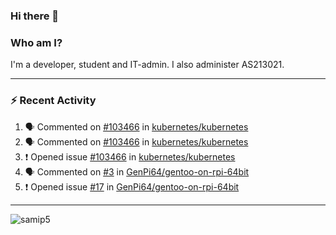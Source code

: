 ### Hi there 👋

### Who am I?
I'm a developer, student and IT-admin. I also administer AS213021.

---
### :zap: Recent Activity
<!--START_SECTION:activity-->
1. 🗣 Commented on [#103466](https://github.com/kubernetes/kubernetes/issues/103466) in [kubernetes/kubernetes](https://github.com/kubernetes/kubernetes)
2. 🗣 Commented on [#103466](https://github.com/kubernetes/kubernetes/issues/103466) in [kubernetes/kubernetes](https://github.com/kubernetes/kubernetes)
3. ❗️ Opened issue [#103466](https://github.com/kubernetes/kubernetes/issues/103466) in [kubernetes/kubernetes](https://github.com/kubernetes/kubernetes)
4. 🗣 Commented on [#3](https://github.com/GenPi64/gentoo-on-rpi-64bit/issues/3) in [GenPi64/gentoo-on-rpi-64bit](https://github.com/GenPi64/gentoo-on-rpi-64bit)
5. ❗️ Opened issue [#17](https://github.com/GenPi64/gentoo-on-rpi-64bit/issues/17) in [GenPi64/gentoo-on-rpi-64bit](https://github.com/GenPi64/gentoo-on-rpi-64bit)
<!--END_SECTION:activity-->
---

<img align="center" src="https://github-readme-stats.vercel.app/api?username=samip5&show_icons=true" alt="samip5" />
